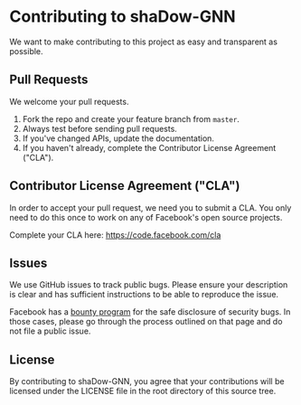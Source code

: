 # Contributing to shaDow-GNN
We want to make contributing to this project as easy and transparent as
possible.

## Pull Requests
We welcome your pull requests.

1. Fork the repo and create your feature branch from `master`.
2. Always test before sending pull requests.
3. If you've changed APIs, update the documentation.
4. If you haven't already, complete the Contributor License Agreement ("CLA").

## Contributor License Agreement ("CLA")
In order to accept your pull request, we need you to submit a CLA. You only need
to do this once to work on any of Facebook's open source projects.

Complete your CLA here: <https://code.facebook.com/cla>

## Issues
We use GitHub issues to track public bugs. Please ensure your description is
clear and has sufficient instructions to be able to reproduce the issue.

Facebook has a [bounty program](https://www.facebook.com/whitehat/) for the safe
disclosure of security bugs. In those cases, please go through the process
outlined on that page and do not file a public issue.

## License
By contributing to shaDow-GNN, you agree that your contributions will be licensed
under the LICENSE file in the root directory of this source tree.
